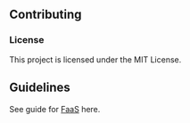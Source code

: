 ## Contributing

### License

This project is licensed under the MIT License.

## Guidelines

See guide for [FaaS](https://github.com/Lambda-NIC/faas/blob/master/CONTRIBUTING.md) here.
